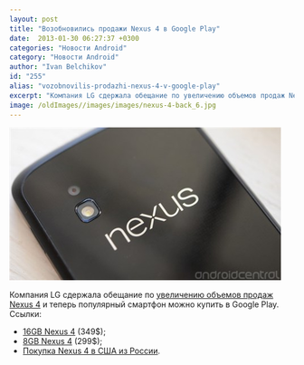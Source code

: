 ```yaml
---
layout: post
title: "Возобновились продажи Nexus 4 в Google Play"
date:  2013-01-30 06:27:37 +0300
categories: "Новости Android"
category: "Новости Android"
author: "Ivan Belchikov"
id: "255"
alias: "vozobnovilis-prodazhi-nexus-4-v-google-play"
excerpt: "Компания LG сдержала обещание по увеличению объемов продаж Nexus 4 и теперь популярный смартфон можно купить в Google Play."
image: /oldImages//images/images/nexus-4-back_6.jpg
---
```

<img  src="/oldImages/images/images/nexus-4-back_6.jpg" alt="Nexus 4" >

Компания LG сдержала обещание по <a href="index.php?option=com_content&amp;view=article&amp;id=235&amp;catid=8&amp;Itemid=102">увеличению объемов продаж Nexus 4</a> и теперь популярный смартфон можно купить в Google Play.
Ссылки:

<ul>
<li><a href="#" rel="nofollow">16GB Nexus 4</a> (349$);</li>
<li><a href="#" rel="nofollow">8GB Nexus 4</a> (299$);</li>
<li><a href="index.php?option=com_content&amp;view=article&amp;id=175&amp;catid=8&amp;Itemid=102">Покупка Nexus 4 в США из России</a>.</li>
</ul>